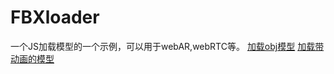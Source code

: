# FBXloader
一个JS加载模型的一个示例，可以用于webAR,webRTC等。
[加载obj模型](https://yanfeng12.github.io/FBXloader/FBXloader/index2.html)
[加载带动画的模型](https://yanfeng12.github.io/FBXloader/FBXloader/NarutoAR.html)